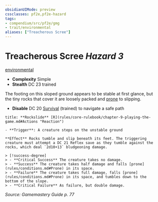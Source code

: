 ```yaml
---
obsidianUIMode: preview
cssclasses: pf2e,pf2e-hazard
tags:
- compendium/src/pf2e/gmg
- trait/environmental
aliases: ["Treacherous Scree"]
---
```

# Treacherous Scree *Hazard 3*  
[environmental](rules/traits/environmental.md "Environmental Hazard Trait")  

- **Complexity** Simple
- **Stealth** DC 23 trained  

The footing on this sloped ground appears to be stable at first glance, but the tiny rocks that cover it are loosely packed and [prone](rules/conditions.md#Prone) to slipping.

- **Disable** DC 20 [Survival](compendium/skills.md#Survival) (trained) to navigate a safe path  

```ad-embed-ability
title: **Rockslide** [R](rules/core-rulebook/chapter-9-playing-the-game.md#Actions "Reaction")

- **Trigger**: A creature steps on the unstable ground

**Effect** Rocks tumble and slip beneath its feet. The triggering creature must attempt a DC 21 Reflex save as they tumble against the rocks, which deal `2d10+13` bludgeoning damage.

> [!success-degree] 
> - **Critical Success** The creature takes no damage.
> - **Success** The creature takes half damage and falls [prone](rules/conditions.md#Prone) in its space.
> - **Failure** The creature takes full damage, falls [prone](rules/conditions.md#Prone) in its space, and tumbles down to the bottom of the slope.
> - **Critical Failure** As failure, but double damage.
```

*Source: Gamemastery Guide p. 77*